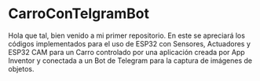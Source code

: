 # CarroConTelgramBot
Hola que tal, bien venido a mi primer repositorio. En este se apreciará los códigos implementados para el uso de ESP32 con Sensores,  Actuadores y ESP32 CAM para un Carro controlado por una aplicación creada por App Inventor y conectada a un Bot de Telegram para la captura de imágenes de objetos. 
